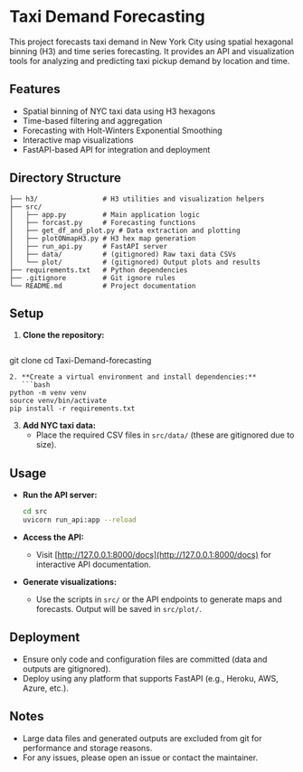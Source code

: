 # Taxi Demand Forecasting

This project forecasts taxi demand in New York City using spatial hexagonal binning (H3) and time series forecasting. It provides an API and visualization tools for analyzing and predicting taxi pickup demand by location and time.

## Features
- Spatial binning of NYC taxi data using H3 hexagons
- Time-based filtering and aggregation
- Forecasting with Holt-Winters Exponential Smoothing
- Interactive map visualizations
- FastAPI-based API for integration and deployment

## Directory Structure
```
├── h3/                # H3 utilities and visualization helpers
├── src/
│   ├── app.py         # Main application logic
│   ├── forcast.py     # Forecasting functions
│   ├── get_df_and_plot.py # Data extraction and plotting
│   ├── plotONmapH3.py # H3 hex map generation
│   ├── run_api.py     # FastAPI server
│   ├── data/          # (gitignored) Raw taxi data CSVs
│   └── plot/          # (gitignored) Output plots and results
├── requirements.txt   # Python dependencies
├── .gitignore         # Git ignore rules
└── README.md          # Project documentation
```

## Setup
1. **Clone the repository:**
   ```bash
git clone <your-repo-url>
cd Taxi-Demand-forecasting
```
2. **Create a virtual environment and install dependencies:**
   ```bash
python -m venv venv
source venv/bin/activate
pip install -r requirements.txt
```
3. **Add NYC taxi data:**
   - Place the required CSV files in `src/data/` (these are gitignored due to size).

## Usage
- **Run the API server:**
  ```bash
  cd src
  uvicorn run_api:app --reload
  ```
- **Access the API:**
  - Visit [http://127.0.0.1:8000/docs](http://127.0.0.1:8000/docs) for interactive API documentation.

- **Generate visualizations:**
  - Use the scripts in `src/` or the API endpoints to generate maps and forecasts. Output will be saved in `src/plot/`.

## Deployment
- Ensure only code and configuration files are committed (data and outputs are gitignored).
- Deploy using any platform that supports FastAPI (e.g., Heroku, AWS, Azure, etc.).

## Notes
- Large data files and generated outputs are excluded from git for performance and storage reasons.
- For any issues, please open an issue or contact the maintainer. 